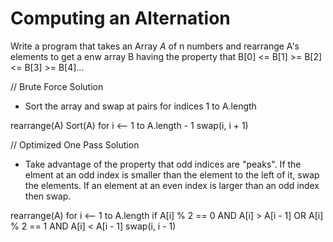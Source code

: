 # Computing an Alternation

Write a program that takes an Array *A* of n numbers and rearrange A's elements to get a enw array B having the property that
B[0] <= B[1] >= B[2] <= B[3] >= B[4]...

// Brute Force Solution
- Sort the array and swap at pairs for indices 1 to A.length

rearrange(A)
    Sort(A)
    for i <-- 1 to A.length - 1
        swap(i, i + 1)

// Optimized One Pass Solution
- Take advantage of the property that odd indices are "peaks". If the elment at an odd index is smaller than the element to the left of it, swap the 
elements. If an element at an even index is larger than an odd index then swap.

rearrange(A)
    for i <-- 1 to A.length
        if A[i] % 2 == 0 AND A[i] > A[i - 1] OR A[i] % 2 == 1 AND A[i] < A[i - 1]
            swap(i, i - 1)


